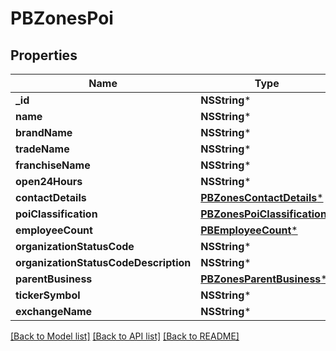 # PBZonesPoi

## Properties
Name | Type | Description | Notes
------------ | ------------- | ------------- | -------------
**_id** | **NSString*** |  | [optional] 
**name** | **NSString*** |  | [optional] 
**brandName** | **NSString*** |  | [optional] 
**tradeName** | **NSString*** |  | [optional] 
**franchiseName** | **NSString*** |  | [optional] 
**open24Hours** | **NSString*** |  | [optional] 
**contactDetails** | [**PBZonesContactDetails***](PBZonesContactDetails.md) |  | [optional] 
**poiClassification** | [**PBZonesPoiClassification***](PBZonesPoiClassification.md) |  | [optional] 
**employeeCount** | [**PBEmployeeCount***](PBEmployeeCount.md) |  | [optional] 
**organizationStatusCode** | **NSString*** |  | [optional] 
**organizationStatusCodeDescription** | **NSString*** |  | [optional] 
**parentBusiness** | [**PBZonesParentBusiness***](PBZonesParentBusiness.md) |  | [optional] 
**tickerSymbol** | **NSString*** |  | [optional] 
**exchangeName** | **NSString*** |  | [optional] 

[[Back to Model list]](../README.md#documentation-for-models) [[Back to API list]](../README.md#documentation-for-api-endpoints) [[Back to README]](../README.md)


